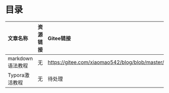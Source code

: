 # 目录
|文章名称|资源链接|Gitee链接|Github链接|
|:---|:---|:---|:--|
|markdown语法教程|无|https://gitee.com/xiaomao542/blog/blob/master/%E6%96%87%E7%AB%A0/markdown%E8%AF%AD%E6%B3%95%E6%95%99%E7%A8%8B.md |https://github.com/ffey/blog/blob/master/%E6%96%87%E7%AB%A0/markdown%E8%AF%AD%E6%B3%95%E6%95%99%E7%A8%8B.md|
|Typora激活教程|无|待处理|